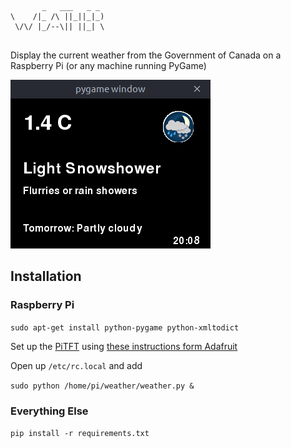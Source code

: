 ```
       _   ___   _ _  
\    /|_ /\ ||_||_|_) 
 \/\/ |_/--\|| ||_| \ 
                      
```

Display the current weather from the Government of Canada on a Raspberry Pi (or any machine running PyGame)

![example image](./example.png)

## Installation

### Raspberry Pi

`sudo apt-get install python-pygame python-xmltodict`

Set up the [PiTFT](https://www.adafruit.com/product/2298) using [these instructions form Adafruit](https://learn.adafruit.com/adafruit-pitft-28-inch-resistive-touchscreen-display-raspberry-pi/easy-install-2)

Open up `/etc/rc.local` and add

`sudo python /home/pi/weather/weather.py &`

### Everything Else

`pip install -r requirements.txt`


